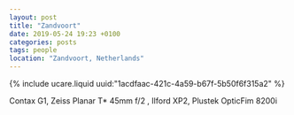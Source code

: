 ```yaml
---
layout: post
title: "Zandvoort"
date: 2019-05-24 19:23 +0100
categories: posts
tags: people
location: "Zandvoort, Netherlands"
---
```


{% include ucare.liquid uuid:"1acdfaac-421c-4a59-b67f-5b50f6f315a2" %}

Contax G1, Zeiss Planar T* 45mm f/2 , Ilford XP2, Plustek OpticFim 8200i

